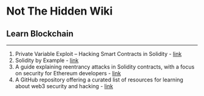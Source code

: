 # Not The Hidden Wiki

## Learn Blockchain
-----

1. Private Variable Exploit – Hacking Smart Contracts in Solidity - [link](https://blog.finxter.com/private-exploit-smart-contract-security-series-part-2/)
2. Solidity by Example - [link](https://solidity-by-example.org/)
3. A guide explaining reentrancy attacks in Solidity contracts, with a focus on security for Ethereum developers - [link](https://www.quicknode.com/guides/ethereum-development/smart-contracts/a-broad-overview-of-reentrancy-attacks-in-solidity-contracts)
4. A GitHub repository offering a curated list of resources for learning about web3 security and hacking - [link](https://github.com/ManasHarsh/Awesome-Web3-security)
